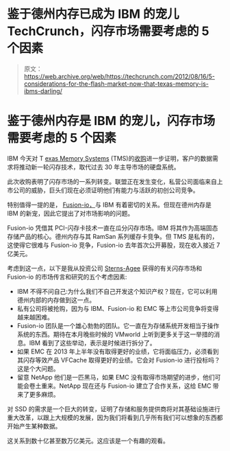 # 鉴于德州内存已成为 IBM 的宠儿 TechCrunch，闪存市场需要考虑的 5 个因素

> 原文：<https://web.archive.org/web/https://techcrunch.com/2012/08/16/5-considerations-for-the-flash-market-now-that-texas-memory-is-ibms-darling/>

# 鉴于德州内存是 IBM 的宠儿，闪存市场需要考虑的 5 个因素

IBM 今天对 T [exas Memory Systems](https://web.archive.org/web/20230131171058/http://www.ramsan.com/) (TMS)的[收购](https://web.archive.org/web/20230131171058/http://www-03.ibm.com/press/us/en/pressrelease/38594.wss)进一步证明，客户的数据需求将推动新一轮闪存技术，取代过去 30 年主导市场的硬盘系统。

此次收购表明了闪存市场的一系列转变。联盟正在发生变化，私营公司面临来自上市公司的威胁，巨头们现在必须证明他们有能力与活跃的初创公司竞争。

特别值得一提的是， [Fusion-io，](https://web.archive.org/web/20230131171058/http://www.fusionio.com/)与 IBM 有着密切的关系。但现在德州内存是 IBM 的新宠，因此它提出了对市场影响的问题。

Fusion-io 凭借其 PCI-闪存卡技术一直在瓜分闪存市场。IBM 将其作为高端固态存储产品的核心。德州内存与其 RamSan 系列缓存卡竞争。但 TMS 是私有的，这使得它很难与 Fusion-io 竞争，Fusion-io 去年首次公开募股，现在收入接近 7 亿美元。

考虑到这一点，以下是我从投资公司 [Sterns-Agee](https://web.archive.org/web/20230131171058/https://sterneagee.bluematrix.com/sellside/EmailDocViewer?encrypt=631d2fe0-fee3-4cde-94a9-8eb17e812a72&mime=pdf&co=Sterneagee&id=equityreports@sterneagee.com&source=mail) 获得的有关闪存市场和 Fusion-io 的市场传言和研究的五个考虑因素:

*   IBM 不得不问自己:为什么我们不自己开发这个知识产权？现在，它可以利用德州内部的内存做到这一点。
*   私有公司将被抢购，因为与 IBM、Fusion-io 和 EMC 等上市公司竞争将变得越来越困难。
*   Fusion-io 团队是一个雄心勃勃的团队。它一直在为存储系统开发相当于操作系统的东西。期待在本月晚些时候的 VMworld 上听到更多关于这一举措的消息。IBM 看到了这些举动，表示是时候进行拆分了。
*   如果 EMC 在 2013 年上半年没有取得更好的业绩，它将面临压力，必须看到其闪存等效产品 VFCache 取得更好的业绩。它会对 Fusion-io 进行投标吗？这是个大问题。
*   留意 NetApp 他们是一匹黑马，如果 EMC 没有取得市场期望的进步，他们可能会卷土重来。NetApp 现在还与 Fusion-io 建立了合作关系，这给 EMC 带来了更多麻烦。

对 SSD 的需求是一个巨大的转变，证明了存储和服务提供商将对其基础设施进行重大改革，以跟上大规模的发展，因为我们将看到几乎所有我们可以想象的东西都开始产生某种数据。

这关系到数十亿甚至数万亿美元。这应该是一个有趣的观看。